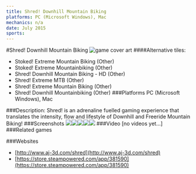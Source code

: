 ```yaml
---
title: Shred! Downhill Mountain Biking
platforms: PC (Microsoft Windows), Mac
mechanics: n/a
date: July 2015
sports: 
---
```

#Shred! Downhill Mountain Biking
![game cover art](//images.igdb.com/igdb/image/upload/t_cover_big/kclcdq5isdyh1i55egmh.jpg "Logo Title Text 1")
####Alternative tiles:
* Stoked! Extreme Mountain Biking (Other)
* Stoked! Extreme Mountainbiking (Other)
* Shred! Downhill Mountain Biking - HD (Other)
* Shred! Extreme MTB (Other)
* Shred! Extreme Mountain Biking (Other)
* Shred! Downhill Mountainbiking (Other)
###Platforms
PC (Microsoft Windows), Mac

###Description:
Shred! is an adrenaline fuelled gaming experience that translates the intensity, flow and lifestyle of Downhill and Freeride Mountain Biking!
###Screenshots
<a target="_blank" href="//images.igdb.com/igdb/image/upload/t_cover_big/idgi0hm93qklipcez1hp.jpg"><img src="//images.igdb.com/igdb/image/upload/t_thumb/idgi0hm93qklipcez1hp.jpg"/></a><a target="_blank" href="//images.igdb.com/igdb/image/upload/t_cover_big/agydstahnqmrlpallcx4.jpg"><img src="//images.igdb.com/igdb/image/upload/t_thumb/agydstahnqmrlpallcx4.jpg"/></a><a target="_blank" href="//images.igdb.com/igdb/image/upload/t_cover_big/tpta4comruwni497tppo.jpg"><img src="//images.igdb.com/igdb/image/upload/t_thumb/tpta4comruwni497tppo.jpg"/></a><a target="_blank" href="//images.igdb.com/igdb/image/upload/t_cover_big/pbeb89muj8o8pejziy0x.jpg"><img src="//images.igdb.com/igdb/image/upload/t_thumb/pbeb89muj8o8pejziy0x.jpg"/></a><a target="_blank" href="//images.igdb.com/igdb/image/upload/t_cover_big/lm1psl5lh1fkn8rkwwpt.jpg"><img src="//images.igdb.com/igdb/image/upload/t_thumb/lm1psl5lh1fkn8rkwwpt.jpg"/></a>
###Video
[no videos yet...]
###Related games

###Websites
* [http://www.aj-3d.com/shred](http://www.aj-3d.com/shred)
* [https://store.steampowered.com/app/381590](https://store.steampowered.com/app/381590)
